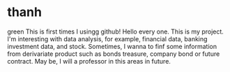 # thanh
green
This is first times I usingg github! Hello every one. 
This is my project. I'm interesting with data analysis, for example, financial data, banking investment data, and stock. 
Sometimes, I wanna to finf some information from derivariate product such as bonds treasure, company bond or future contract. May be, I will a professor in this areas in future. 
